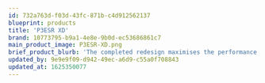 ```yaml
---
id: 732a763d-f03d-43fc-871b-c4d912562137
blueprint: products
title: 'P3ESR XD'
brand: 10773795-b9a1-4e8e-9b0d-ec53686861c7
main_product_image: P3ESR-XD.png
brief_product_blurb: 'The completed redesign maximises the performance potential of the Harbeth exclusive 110mm RADIAL2™ Cone Technology. Delivering breathtaking transparency, accurate bass and dynamic integration across the audio spectrum.  Arguably one of the most advanced speakers in its class, the P3ESR XD is capable of being used in a wide range of listening environments and is optimised to present an easy electrical load to even low powered amplifiers.'
updated_by: 9e9e9f09-d942-49ec-a6d9-c55a0f708843
updated_at: 1625350077
---
```

